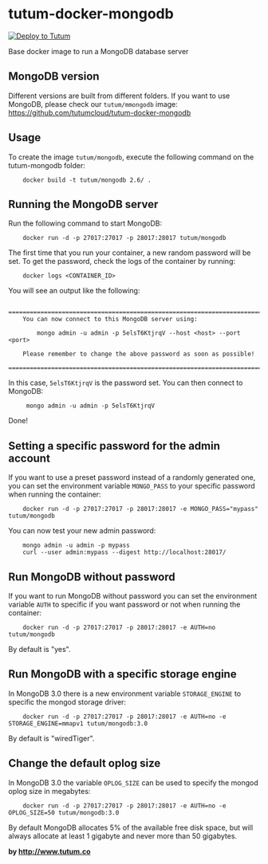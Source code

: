 tutum-docker-mongodb
====================

[![Deploy to Tutum](https://s.tutum.co/deploy-to-tutum.svg)](https://dashboard.tutum.co/stack/deploy/)

Base docker image to run a MongoDB database server


MongoDB version
---------------

Different versions are built from different folders. If you want to use MongoDB, please check our `tutum/mmongodb` image: https://github.com/tutumcloud/tutum-docker-mongodb


Usage
-----

To create the image `tutum/mongodb`, execute the following command on the tutum-mongodb folder:

        docker build -t tutum/mongodb 2.6/ .


Running the MongoDB server
--------------------------

Run the following command to start MongoDB:

        docker run -d -p 27017:27017 -p 28017:28017 tutum/mongodb

The first time that you run your container, a new random password will be set.
To get the password, check the logs of the container by running:

        docker logs <CONTAINER_ID>

You will see an output like the following:

        ========================================================================
        You can now connect to this MongoDB server using:

            mongo admin -u admin -p 5elsT6KtjrqV --host <host> --port <port>

        Please remember to change the above password as soon as possible!
        ========================================================================

In this case, `5elsT6KtjrqV` is the password set.
You can then connect to MongoDB:

         mongo admin -u admin -p 5elsT6KtjrqV

Done!


Setting a specific password for the admin account
-------------------------------------------------

If you want to use a preset password instead of a randomly generated one, you can
set the environment variable `MONGO_PASS` to your specific password when running the container:

        docker run -d -p 27017:27017 -p 28017:28017 -e MONGO_PASS="mypass" tutum/mongodb

You can now test your new admin password:

        mongo admin -u admin -p mypass
        curl --user admin:mypass --digest http://localhost:28017/

Run MongoDB without password
----------------------------

If you want to run MongoDB without password you can set the environment variable `AUTH` to specific if you want password or not when running the container:

        docker run -d -p 27017:27017 -p 28017:28017 -e AUTH=no tutum/mongodb

By default is "yes".


Run MongoDB with a specific storage engine
------------------------------------------

In MongoDB 3.0 there is a new environment variable `STORAGE_ENGINE` to specific the mongod storage driver:

        docker run -d -p 27017:27017 -p 28017:28017 -e AUTH=no -e STORAGE_ENGINE=mmapv1 tutum/mongodb:3.0

By default is "wiredTiger".


Change the default oplog size
-----------------------------

In MongoDB 3.0 the variable `OPLOG_SIZE` can be used to specify the mongod oplog size in megabytes:

        docker run -d -p 27017:27017 -p 28017:28017 -e AUTH=no -e OPLOG_SIZE=50 tutum/mongodb:3.0

By default MongoDB allocates 5% of the available free disk space, but will always allocate at least 1 gigabyte and never more than 50 gigabytes.


**by http://www.tutum.co**
